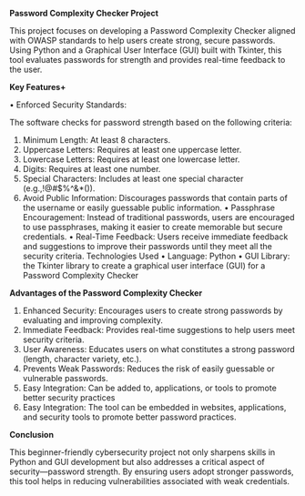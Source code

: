 **Password Complexity Checker Project**

This project focuses on developing a Password Complexity Checker aligned with OWASP standards to help users create strong, secure passwords. Using Python and a Graphical User Interface (GUI) built with Tkinter, this tool evaluates passwords for strength and provides real-time feedback to the user.


**Key Features+**

•	Enforced Security Standards:

The software checks for password strength based on the following criteria:
1.	Minimum Length: At least 8 characters.
2.	Uppercase Letters: Requires at least one uppercase letter.
3.	Lowercase Letters: Requires at least one lowercase letter.
4.	Digits: Requires at least one number.
5.	Special Characters: Includes at least one special character (e.g.,!@#$%^&*()).
6.	Avoid Public Information: Discourages passwords that contain parts of the username or easily guessable public information.
•	Passphrase Encouragement:
Instead of traditional passwords, users are encouraged to use passphrases, making it easier to create memorable but secure credentials.
•	Real-Time Feedback:
Users receive immediate feedback and suggestions to improve their passwords until they meet all the security criteria.
Technologies Used
•	Language: Python
•	GUI Library: the Tkinter library to create a graphical user interface (GUI) for a Password Complexity Checker

**Advantages of the Password Complexity Checker**

1.	Enhanced Security: Encourages users to create strong passwords by evaluating and improving complexity.
2.	Immediate Feedback: Provides real-time suggestions to help users meet security criteria.
3.	User Awareness: Educates users on what constitutes a strong password (length, character variety, etc.).
4.	Prevents Weak Passwords: Reduces the risk of easily guessable or vulnerable passwords.
5.	Easy Integration: Can be added to, applications, or tools to promote better security practices
6.	Easy Integration: The tool can be embedded in websites, applications, and security tools to promote better password practices.

**Conclusion**

This beginner-friendly cybersecurity project not only sharpens skills in Python and GUI development but also addresses a critical aspect of security—password strength. By ensuring users adopt stronger passwords, this tool helps in reducing vulnerabilities associated with weak credentials.
